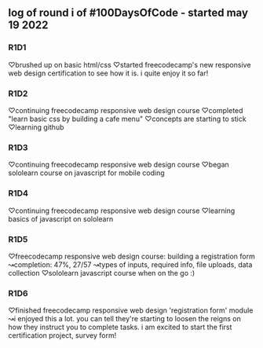 
## log of round i of #100DaysOfCode - started may 19 2022

### R1D1
♡brushed up on basic html/css
♡started freecodecamp's new responsive web design certification to see how it is.
i quite enjoy it so far!

### R1D2
♡continuing freecodecamp responsive web design course
♡completed "learn basic css by building a cafe menu"
♡concepts are starting to stick
♡learning github

### R1D3
♡continuing freecodecamp responsive web design course
♡began sololearn course on javascript for mobile coding

### R1D4
♡continuing freecodecamp responsive web design course
♡learning basics of javascript on sololearn

### R1D5 
♡freecodecamp responsive web design course: building a registration form
    ↝completion: 47%, 27/57
    ↝types of inputs, required info, file uploads, data collection
♡sololearn javascript course when on the go :)

### R1D6
♡finished freecodecamp responsive web design 'registration form' module
    ↝i enjoyed this a lot. you can tell they're starting to loosen the reigns on how they instruct you to complete tasks. i am excited to start the first certification project, survey form!
